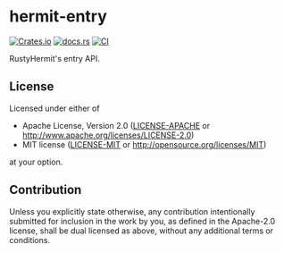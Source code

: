 # hermit-entry

[![Crates.io](https://img.shields.io/crates/v/hermit-entry)](https://crates.io/crates/hermit-entry)
[![docs.rs](https://img.shields.io/badge/docs.rs-documentation-green.svg)](https://docs.rs/hermit-entry/latest/hermit_entry/)
[![CI](https://github.com/hermitcore/hermit-entry/actions/workflows/ci.yml/badge.svg)](https://github.com/hermitcore/hermit-entry/actions/workflows/ci.yml)

RustyHermit's entry API.

## License

Licensed under either of

 * Apache License, Version 2.0
   ([LICENSE-APACHE](LICENSE-APACHE) or http://www.apache.org/licenses/LICENSE-2.0)
 * MIT license
   ([LICENSE-MIT](LICENSE-MIT) or http://opensource.org/licenses/MIT)

at your option.

## Contribution

Unless you explicitly state otherwise, any contribution intentionally submitted
for inclusion in the work by you, as defined in the Apache-2.0 license, shall be
dual licensed as above, without any additional terms or conditions.
